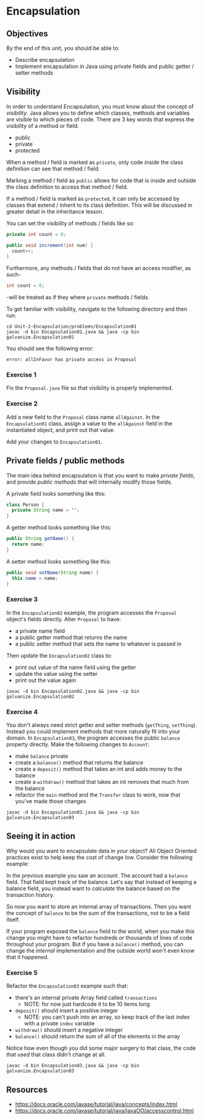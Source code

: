 # Encapsulation

## Objectives

By the end of this unit, you should be able to:

- Describe encapsulation
- Implement encapsulation in Java using private fields and public getter / setter methods

## Visibility

In order to understand Encapsulation, you must know about the concept of _visibility_.  Java allows you to define which classes, methods and variables are visible to which pieces of code.  There are 3 key words that express the visibility of a method or field.

- public
- private
- protected

When a method / field is marked as `private`, only code _inside_ the class definition can see that method / field.

Marking a method / field as `public` allows for code that is inside and outside the class definition to access that method / field.

If a method / field is marked as `protected`, it can only be accessed by classes that extend / inherit to its class definition. This will be discussed in greater detail in the inheritance lesson.

You can set the visibility of methods / fields like so:

```java
private int count = 0;

public void increment(int num) {
  count++;
}
```

Furthermore, any methods / fields that do not have an access modifier, as such-

```java
int count = 0;
```

-will be treated as if they where `private` methods / fields.

To get familiar with visibility, navigate to the following directory and then run:

```
cd Unit-2-Encapsulation/problems/Encapsulation01
javac -d bin Encapsulation01.java && java -cp bin galvanize.Encapsulation01
```

You should see the following error:

```
error: allInFavor has private access in Proposal
```

### Exercise 1

Fix the `Proposal.java` file so that visibility is properly implemented.

### Exercise 2

Add a new field to the `Proposal` class name `allAgainst`. In the `Encapsulation01` class, assign a value to the `allAgainst` field in the instantiated object, and print out that value.

Add your changes to `Encapsulation01`.

## Private fields / public methods

The main idea behind encapsulation is that you want to make _private fields_, and provide _public methods_ that will internally modify those fields.

A private field looks something like this:

```java
class Person {
  private String name = "";
}
```

A getter method looks something like this:

```java
public String getName() {
  return name;
}
```

A setter method looks something like this:

```java
public void setName(String name) {
  this.name = name;
}
```

### Exercise 3

In the `Encapsulation02` example, the program accesses the `Proposal` object's fields directly.  Alter `Proposal` to have:

- a private name field
- a public getter method that returns the name
- a public setter method that sets the name to whatever is passed in

Then update the `Encapsulation02` class to:

- print out value of the name field using the getter
- update the value using the setter
- print out the value again

```
javac -d bin Encapsulation02.java && java -cp bin galvanize.Encapsulation02
```

### Exercise 4

You don't always need strict getter and setter methods (`getThing`, `setThing`).  Instead you could implement methods that more naturally fit into your domain.  In `Encapsulation03`, the program accesses the public `balance` property directly.  Make the following changes to `Account`:

- make `balance` private
- create a `balance()` method that returns the balance
- create a `deposit()` method that takes an int and adds money to the balance
- create a `withdraw()` method that takes an int removes that much from the balance
- refactor the `main` method and the `Transfer` class to work, now that you've made those changes

```
javac -d bin Encapsulation03.java && java -cp bin galvanize.Encapsulation03
```

## Seeing it in action

Why would you want to encapsulate data in your object?  All Object Oriented practices exist to help keep the cost of change low.  Consider the following example:

In the previous example you saw an account.  The account had a `balance` field.  That field kept track of the balance.  Let's say that instead of keeping a balance field, you instead want to _calculate_ the balance based on the transaction history.

So now you want to store an internal array of transactions.  Then you want the concept of `balance` to be the sum of the transactions, not to be a field itself.

If your program exposed the `balance` field to the world, when you make this change you might have to refactor hundreds or thousands of lines of code throughout your program.  But if you have a `balance()` method, you can change the _internal_ implementation and the outside world won't even know that it happened.

### Exercise 5

Refactor the `Encapsulation03` example such that:

- there's an internal private Array field called `transactions`
  - NOTE: for now just hardcode it to be 10 items long
- `deposit()` should insert a positive integer
  - NOTE: you can't push into an array, so keep track of the last index with a private `index` variable
- `withdraw()` should insert a negative integer
- `balance()` should return the sum of all of the elements in the array

Notice how even though you did some major surgery to that class, the code that _used_ that class didn't change at all.

```
javac -d bin Encapsulation03.java && java -cp bin galvanize.Encapsulation03
```

## Resources

- https://docs.oracle.com/javase/tutorial/java/concepts/index.html
- https://docs.oracle.com/javase/tutorial/java/javaOO/accesscontrol.html
